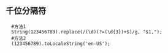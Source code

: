 ## 千位分隔符

      #方法1
      String(123456789).replace(/(\d)(?=(\d{3})+$)/g, "$1,");
      #方法2
      (123456789).toLocaleString('en-US');
